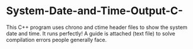 # System-Date-and-Time-Output-C-
This C++ program uses chrono and ctime header files to show the system date and time. It runs perfectly! A guide is attached (text file) to solve compilation errors people generally face.
